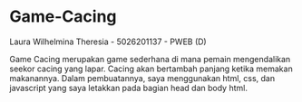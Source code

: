 # Game-Cacing
Laura Wilhelmina Theresia - 5026201137 - PWEB (D)

Game Cacing merupakan game sederhana di mana pemain mengendalikan seekor cacing yang lapar. 
Cacing akan bertambah panjang ketika memakan makanannya.
Dalam pembuatannya, saya menggunakan html, css, dan javascript yang saya letakkan pada bagian head dan body html.
